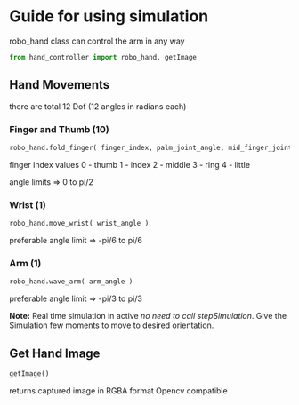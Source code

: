 # Guide for using simulation

robo_hand class can control the arm in any way
```python
from hand_controller import robo_hand, getImage
```
## Hand Movements
there are total 12 Dof (12 angles in radians each)
### Finger and Thumb (10)
```python
robo_hand.fold_finger( finger_index, palm_joint_angle, mid_finger_joint_angle )
```
finger index values
0 - thumb
1 - index
2 - middle
3 - ring
4 - little

angle limits => 0 to pi/2

### Wrist (1)
```python
robo_hand.move_wrist( wrist_angle )
```
preferable angle limit => -pi/6 to pi/6

### Arm (1)
```python
robo_hand.wave_arm( arm_angle )
```
preferable angle limit => -pi/3 to pi/3

**Note:**
Real time simulation in active *no need to call stepSimulation*.
Give the Simulation few moments to move to desired orientation.

## Get Hand Image
```python
getImage()
```
returns captured image in RGBA format Opencv compatible
